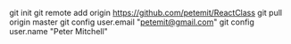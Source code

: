 git init
git remote add origin https://github.com/petemit/ReactClass
git pull origin master
git config user.email "petemit@gmail.com"
git config user.name "Peter Mitchell"